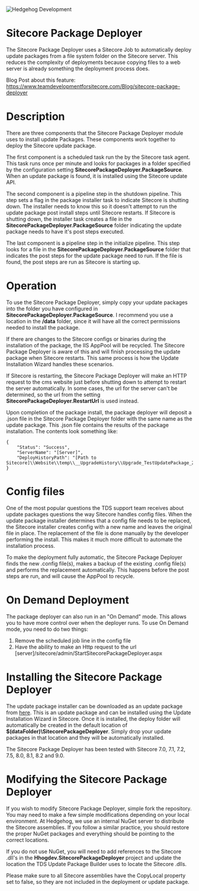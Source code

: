 <img src="https://www.hhog.com/-/media/PublicImages/Hedgehog/Hedgehog-logo-4color-275x46.jpg" alt="Hedgehog Development" border="0"> 


# Sitecore Package Deployer
The Sitecore Package Deployer uses a Sitecore Job to automatically deploy update packages from a file system folder on the Sitecore server. This reduces the complexity of deployments because copying files to a web server is already something the deployment process does. 

Blog Post about this feature: [https://www.teamdevelopmentforsitecore.com/Blog/sitecore-package-deployer
](https://www.teamdevelopmentforsitecore.com/Blog/sitecore-package-deployer
)

# Description
There are three components that the Sitecore Package Deployer module uses to install update Packages. These components work together to deploy the Sitecore update package. 

The first component is a scheduled task run the by the Sitecore task agent. This task runs once per minute and looks for packages in a folder specified by the configuration setting **SitecorePackageDeployer.PackageSource**. When an update package is found, it is installed using the Sitecore update API.

The second component is a pipeline step in the shutdown pipeline. This step sets a flag in the package installer task to indicate Sitecore is shutting down. The installer needs to know this so it doesn't attempt to run the update package post install steps until Sitecore restarts. If Sitecore is shutting down, the installer task creates a file in the **SitecorePackageDeployer.PackageSource** folder indicating the update package needs to have it's post steps executed.

The last component is a pipeline step in the initialize pipeline. This step looks for a file in the **SitecorePackageDeployer.PackageSource** folder that indicates the post steps for the update package need to run. If the file is found, the post steps are run as Sitecore is starting up.

# Operation
To use the Sitecore Package Deployer, simply copy your update packages into the folder you have configured in **SitecorePackageDeployer.PackageSource**. I recommend you use a location in the **/data** folder, since it will have all the correct permissions needed to install the package.

If there are changes to the Sitecore configs or binaries during the installation of the package, the IIS AppPool will be recycled. The Sitecore Package Deployer is aware of this and will finish processing the update package when Sitecore restarts. This same process is how the Update Installation Wizard handles these scenarios. 

If Sitecore is restarting, the Sitecore Package Deployer will make an HTTP request to the cms website just before shutting down to attempt to restart the server automatically. In some cases, the url for the server can't be determined, so the url from the setting **SitecorePackageDeployer.RestartUrl** is used instead.

Upon completion of the package install, the package deployer will deposit a .json file in the Sitecore Package Deployer folder with the same name as the update package. This .json file contains the results of the package installation. The contents look something like:

    {
        "Status": "Success",
        "ServerName": "[Server]",
        "DeployHistoryPath": "[Path to Sitecore]\\Website\\temp\\__UpgradeHistory\\Upgrade_TestUpdatePackage_20160401_1316_20160401T171959991"
    }

# Config files
One of the most popular questions the TDS support team receives about update packages questions the way Sitecore handles config files. When the update package installer determines that a config file needs to be replaced, the Sitecore installer creates config with a new name and leaves the original file in place. The replacement of the file is done manually by the developer performing the install. This makes it much more difficult to automate the installation process.

To make the deployment fully automatic, the Sitecore Package Deployer finds the new .config file(s), makes a backup of the existing .config file(s) and performs the replacement automatically. This happens before the post steps are run, and will cause the AppPool to recycle. 

# On Demand Deployment
The package deployer can also run in an "On Demand" mode. This allows you to have more control over when the deployer runs. To use On Demand mode, you need to do two things:

1. Remove the scheduled job line in the config file
1. Have the ability to make an Http request to the url [server]/sitecore/admin/StartSitecorePackageDeployer.aspx


# Installing the Sitecore Package Deployer
The update package installer can be downloaded as an update package from [here](https://github.com/HedgehogDevelopment/SitecorePackageDeployer/releases). This is an update package and can be installed using the Update Installation Wizard in Sitecore. Once it is installed, the deploy folder will automatically be created in the default location of **$(dataFolder)\SitecorePackageDeployer**. Simply drop your update packages in that location and they will be automatically installed.

The Sitecore Package Deployer has been tested with Sitecore 7.0, 7.1, 7.2, 7.5, 8.0, 8.1, 8.2 and 9.0.

# Modifying the Sitecore Package Deployer
If you wish to modify Sitecore Package Deployer, simple fork the repository. You may need to make a few simple modifications depending on your local environment. At Hedgehog, we use an internal NuGet server to distribute the Sitecore assemblies. If you follow a similar practice, you should restore the proper NuGet packages and everything should be pointing to the correct locations.

If you do not use NuGet, you will need to add references to the Sitecore .dll's in the **Hhogdev.SitecorePackageDeployer** project and update the location the TDS Update Package Builder uses to locate the Sitecore .dlls. 

Please make sure to all Sitecore assemblies have the CopyLocal property set to false, so they are not included in the deployment or update package. 
